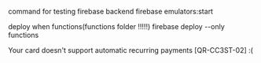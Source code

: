 command for testing firebase backend
firebase emulators:start

deploy when functions(functions folder !!!!!)
firebase deploy --only functions

Your card doesn't support automatic recurring payments [QR-CC3ST-02] :(
